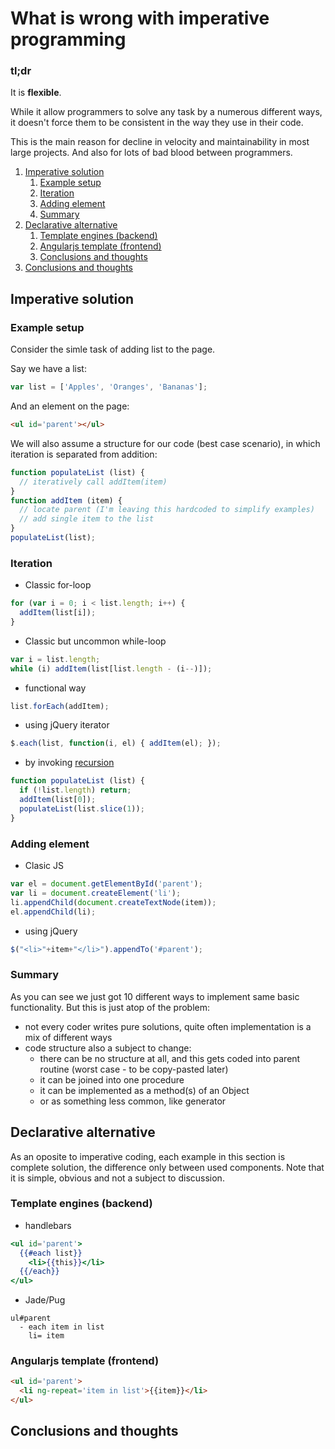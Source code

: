 # What is wrong with imperative programming

### tl;dr

It is **flexible**.

While it allow programmers to solve any task by a numerous different ways,
it doesn't force them to be consistent in the way they use in their code.

This is the main reason for decline in velocity and maintainability in most
large projects. And also for lots of bad blood between programmers.

1. [Imperative solution](#imperative-solution)
    1. [Example setup](#example-setup)
    1. [Iteration](#iteration)
    1. [Adding element](#adding-element)
    1. [Summary](#summary)
1. [Declarative alternative](#declarative-alternative)
    1. [Template engines (backend)](#template-engines-backend)
    1. [Angularjs template (frontend)](#angularjs-template-frontend)
    1. [Conclusions and thoughts](#conclusions-and-thoughts)
1. [Conclusions and thoughts](#conclusions-and-thoughts)

## Imperative solution

### Example setup

Consider the simle task of adding list to the page.

Say we have a list:
```js
var list = ['Apples', 'Oranges', 'Bananas'];
```

And an element on the page:
```html
<ul id='parent'></ul>
```

We will also assume a structure for our code (best case scenario), in which
iteration is separated from addition:
```js
function populateList (list) {
  // iteratively call addItem(item)
}
function addItem (item) {
  // locate parent (I'm leaving this hardcoded to simplify examples)
  // add single item to the list
}
populateList(list);
```

### Iteration

- Classic for-loop
```js
for (var i = 0; i < list.length; i++) {
  addItem(list[i]);
}
```
- Classic but uncommon while-loop
```js
var i = list.length;
while (i) addItem(list[list.length - (i--)]);
```
- functional way
```js
list.forEach(addItem);
```
- using jQuery iterator
```js
$.each(list, function(i, el) { addItem(el); });
```
- by invoking [recursion]
```js
function populateList (list) {
  if (!list.length) return;
  addItem(list[0]);
  populateList(list.slice(1));
}
```

### Adding element

- Clasic JS
```js
var el = document.getElementById('parent');
var li = document.createElement('li');
li.appendChild(document.createTextNode(item));
el.appendChild(li);
```
- using jQuery
```js
$("<li>"+item+"</li>").appendTo('#parent');
```

### Summary

As you can see we just got 10 different ways to implement same basic functionality.
But this is just atop of the problem:
- not every coder writes pure solutions, quite often implementation is a mix of different
ways
- code structure also a subject to change:
  - there can be no structure at all, and this gets coded into parent routine (worst case -
to be copy-pasted later)
  - it can be joined into one procedure
  - it can be implemented as a method(s) of an Object
  - or as something less common, like generator

## Declarative alternative

As an oposite to imperative coding, each example in this section is complete solution, the
difference only between used components. Note that it is simple, obvious and not a subject
to discussion.

### Template engines (backend)

- handlebars
```handlebars
<ul id='parent'>
  {{#each list}}
    <li>{{this}}</li>
  {{/each}}
</ul>
```
- Jade/Pug
```jade
ul#parent
  - each item in list
    li= item
```

### Angularjs template (frontend)

```html
<ul id='parent'>
  <li ng-repeat='item in list'>{{item}}</li>
</ul>
```

## Conclusions and thoughts


[recursion]: https://www.refactoring.com/catalog/replaceRecursionWithIteration.html

